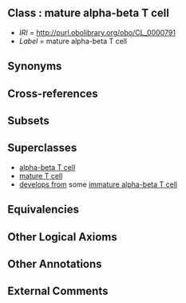 
## Class : mature alpha-beta T cell

 * *IRI* = http://purl.obolibrary.org/obo/CL_0000791
 * *Label* = mature alpha-beta T cell

## Synonyms


## Cross-references


## Subsets


## Superclasses

 * [alpha-beta T cell](../../CL/89/CL_0000789.md)
 * [mature T cell](../../CL/19/CL_0002419.md)
 * [develops from](../../RO/02/RO_0002202.md) some [immature alpha-beta T cell](../../CL/90/CL_0000790.md)

## Equivalencies


## Other Logical Axioms


## Other Annotations


## External Comments

